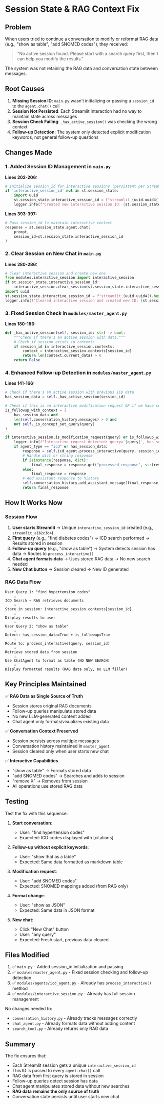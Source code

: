 # Session State & RAG Context Fix

## Problem

When users tried to continue a conversation to modify or reformat RAG data (e.g., "show as table", "add SNOMED codes"), they received:
> "No active session found. Please start with a search query first, then I can help you modify the results."

The system was not retaining the RAG data and conversation state between messages.

## Root Causes

1. **Missing Session ID**: `main.py` wasn't initializing or passing a `session_id` to the `agent.chat()` call
2. **Session Not Persisted**: Each Streamlit interaction had no way to maintain state across messages
3. **Session Check Failing**: `_has_active_session()` was checking the wrong context
4. **Follow-up Detection**: The system only detected explicit modification keywords, not general follow-up questions

## Changes Made

### 1. Added Session ID Management in `main.py`

**Lines 202-206:**
```python
# Initialize session_id for interactive sessions (persistent per Streamlit session)
if 'interactive_session_id' not in st.session_state:
    import uuid
    st.session_state.interactive_session_id = f"streamlit_{uuid.uuid4().hex[:8]}"
    logger.info(f"Created new interactive session ID: {st.session_state.interactive_session_id}")
```

**Lines 393-397:**
```python
# Pass session_id to maintain interactive context
response = st.session_state.agent.chat(
    prompt, 
    session_id=st.session_state.interactive_session_id
)
```

### 2. Clear Session on New Chat in `main.py`

**Lines 280-286:**
```python
# Clear interactive session and create new one
from modules.interactive_session import interactive_session
if st.session_state.interactive_session_id:
    interactive_session.clear_session(st.session_state.interactive_session_id)
import uuid
st.session_state.interactive_session_id = f"streamlit_{uuid.uuid4().hex[:8]}"
logger.info(f"Cleared interactive session and created new ID: {st.session_state.interactive_session_id}")
```

### 3. Fixed Session Check in `modules/master_agent.py`

**Lines 180-186:**
```python
def _has_active_session(self, session_id: str) -> bool:
    """Check if there's an active session with data."""
    # Check if session exists in contexts
    if session_id in interactive_session.contexts:
        context = interactive_session.contexts[session_id]
        return len(context.current_data) > 0
    return False
```

### 4. Enhanced Follow-up Detection in `modules/master_agent.py`

**Lines 141-166:**
```python
# Check if there's an active session with previous ICD data
has_session_data = self._has_active_session(session_id)

# Check if this is an interactive modification request OR if we have session data and it's a follow-up
is_followup_with_context = (
    has_session_data and 
    len(self.conversation_history.messages) > 0 and
    not self._is_concept_set_query(query)
)

if interactive_session.is_modification_request(query) or is_followup_with_context:
    logger.info(f"Interactive request detected: query='{query}', has_session_data={has_session_data}")
    if agent_type == "icd" or has_session_data:
        response = self.icd_agent.process_interactive(query, session_id)
        # Handle dict or string response
        if isinstance(response, dict):
            final_response = response.get("processed_response", str(response))
        else:
            final_response = response
        # Add assistant response to history
        self.conversation_history.add_assistant_message(final_response, agent_type="icd")
        return final_response
```

## How It Works Now

### Session Flow

1. **User starts Streamlit** → Unique `interactive_session_id` created (e.g., `streamlit_a1b2c3d4`)
2. **First query** (e.g., "find diabetes codes") → ICD search performed → Results stored in session
3. **Follow-up query** (e.g., "show as table") → System detects session has data → Routes to `process_interactive()`
4. **Chat agent formats data** → Uses stored RAG data → No new search needed
5. **New Chat button** → Session cleared → New ID generated

### RAG Data Flow

```
User Query 1: "find hypertension codes"
    ↓
ICD Search → RAG retrieves documents
    ↓
Store in session: interactive_session.contexts[session_id]
    ↓
Display results to user
    ↓
User Query 2: "show as table"
    ↓
Detect: has_session_data=True + is_followup=True
    ↓
Route to: process_interactive(query, session_id)
    ↓
Retrieve stored data from session
    ↓
Use ChatAgent to format as table (NO NEW SEARCH)
    ↓
Display formatted results (RAG data only, no LLM filler)
```

## Key Principles Maintained

✅ **RAG Data as Single Source of Truth**
- Session stores original RAG documents
- Follow-up queries manipulate stored data
- No new LLM-generated content added
- Chat agent only formats/visualizes existing data

✅ **Conversation Context Preserved**
- Session persists across multiple messages
- Conversation history maintained in `master_agent`
- Session cleared only when user starts new chat

✅ **Interactive Capabilities**
- "show as table" → Formats stored data
- "add SNOMED codes" → Searches and adds to session
- "remove X" → Removes from session
- All operations use stored RAG data

## Testing

Test the fix with this sequence:

1. **Start conversation**:
   - User: "find hypertension codes"
   - Expected: ICD codes displayed with [citations]

2. **Follow-up without explicit keywords**:
   - User: "show that as a table"
   - Expected: Same data formatted as markdown table

3. **Modification request**:
   - User: "add SNOMED codes"
   - Expected: SNOMED mappings added (from RAG only)

4. **Format change**:
   - User: "show as JSON"
   - Expected: Same data in JSON format

5. **New chat**:
   - Click "New Chat" button
   - User: "any query"
   - Expected: Fresh start, previous data cleared

## Files Modified

1. ✅ `main.py` - Added session_id initialization and passing
2. ✅ `modules/master_agent.py` - Fixed session checking and follow-up detection
3. ✅ `modules/agents/icd_agent.py` - Already has `process_interactive()` method
4. ✅ `modules/interactive_session.py` - Already has full session management

No changes needed to:
- `conversation_history.py` - Already tracks messages correctly
- `chat_agent.py` - Already formats data without adding content
- `search_tool.py` - Already returns only RAG data

## Summary

The fix ensures that:
- Each Streamlit session gets a unique `interactive_session_id`
- This ID is passed to every `agent.chat()` call
- RAG data from first query is stored in session
- Follow-up queries detect session has data
- Chat agent manipulates stored data without new searches
- **RAG data remains the only source of truth**
- Conversation state persists until user starts new chat
